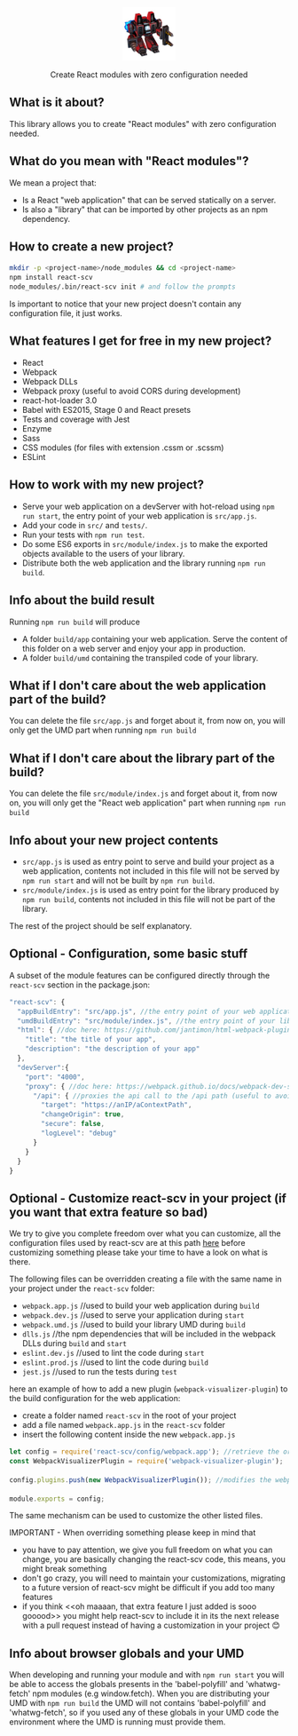<p align="center">
  <img src="scv.jpeg" height="96" />
</p>

<p align="center">Create React modules with zero configuration needed</p>

## What is it about?

This library allows you to create "React modules" with zero configuration needed.

## What do you mean with "React modules"?

We mean a project that:

- Is a React "web application" that can be served statically on a server.
- Is also a "library" that can be imported by other projects as an npm dependency.

## How to create a new project?

```bash
mkdir -p <project-name>/node_modules && cd <project-name>
npm install react-scv
node_modules/.bin/react-scv init # and follow the prompts
```

Is important to notice that your new project doesn't contain any configuration file, it just works.

## What features I get for free in my new project?

- React
- Webpack
- Webpack DLLs
- Webpack proxy (useful to avoid CORS during development)
- react-hot-loader 3.0
- Babel with ES2015, Stage 0 and React presets
- Tests and coverage with Jest
- Enzyme
- Sass
- CSS modules (for files with extension .cssm or .scssm)
- ESLint

## How to work with my new project?

- Serve your web application on a devServer with hot-reload using `npm run start`, the entry point of your web application is `src/app.js`.
- Add your code in `src/` and `tests/`.
- Run your tests with `npm run test`.
- Do some ES6 exports in `src/module/index.js` to make the exported objects available to the users of your library.
- Distribute both the web application and the library running `npm run build`.

## Info about the build result

Running `npm run build` will produce

- A folder `build/app` containing your web application. Serve the content of this folder on a web server and enjoy your app in production.
- A folder `build/umd` containing the transpiled code of your library.

## What if I don't care about the web application part of the build?

You can delete the file `src/app.js` and forget about it, from now on, you will only get the UMD part when running `npm run build`

## What if I don't care about the library part of the build?

You can delete the file `src/module/index.js` and forget about it, from now on, you will only get the "React web application" part when running `npm run build`

## Info about your new project contents

- `src/app.js` is used as entry point to serve and build your project as a web application, contents not included in this file will not be served by `npm run start` and will not be built by `npm run build`.
- `src/module/index.js` is used as entry point for the library produced by `npm run build`, contents not included in this file will not be part of the library.

The rest of the project should be self explanatory.

## Optional - Configuration, some basic stuff

A subset of the module features can be configured directly through the `react-scv` section in the package.json:

```javascript
"react-scv": {
  "appBuildEntry": "src/app.js", //the entry point of your web application
  "umdBuildEntry": "src/module/index.js", //the entry point of your library
  "html": { //doc here: https://github.com/jantimon/html-webpack-plugin#configuration
    "title": "the title of your app",
    "description": "the description of your app"
  },
  "devServer":{
    "port": "4000",
    "proxy": { //doc here: https://webpack.github.io/docs/webpack-dev-server.html#proxy
      "/api": { //proxies the api call to the /api path (useful to avoid CORS during development)
        "target": "https://anIP/aContextPath",
        "changeOrigin": true,
        "secure": false,
        "logLevel": "debug"
      }
    }
  }
}
```

## Optional - Customize react-scv in your project (if you want that extra feature so bad)

We try to give you complete freedom over what you can customize, all the configuration files used by react-scv are at this path <a href="https://github.com/marcellomontemagno/react-scv/tree/master/config" target="_blank">here</a> before customizing something please take your time to have a look on what is there.

The following files can be overridden creating a file with the same name in your project under the `react-scv` folder:

- `webpack.app.js` //used to build your web application during `build`
- `webpack.dev.js` //used to serve your application during `start`
- `webpack.umd.js` //used to build your library UMD during `build`
- `dlls.js` //the npm dependencies that will be included in the webpack DLLs during `build` and `start`
- `eslint.dev.js` //used to lint the code during `start`
- `eslint.prod.js` //used to lint the code during `build`
- `jest.js` //used to run the tests during `test`

here an example of how to add a new plugin (`webpack-visualizer-plugin`) to the build configuration for the web application:

- create a folder named `react-scv` in the root of your project
- add a file named `webpack.app.js` in the `react-scv` folder
- insert the following content inside the new `webpack.app.js`

```javascript
let config = require('react-scv/config/webpack.app'); //retrieve the original webpack configuration object form react-scv
const WebpackVisualizerPlugin = require('webpack-visualizer-plugin');

config.plugins.push(new WebpackVisualizerPlugin()); //modifies the webpack configuration object where needed

module.exports = config;
```

The same mechanism can be used to customize the other listed files.

IMPORTANT - When overriding something please keep in mind that

- you have to pay attention, we give you full freedom on what you can change, you are basically changing the react-scv code, this means, you might break something
- don't go crazy, you will need to maintain your customizations, migrating to a future version of react-scv might be difficult if you add too many features
- if you think <<oh maaaan, that extra feature I just added is sooo gooood>> you might help react-scv to include it in its the next release with a pull request instead of having a customization in your project 😊

## Info about browser globals and your UMD

When developing and running your module and with `npm run start` you will be able to access the globals presents in the 'babel-polyfill' and 'whatwg-fetch' npm modules (e.g window.fetch).
When you are distributing your UMD with `npm run build` the UMD will not contains 'babel-polyfill' and 'whatwg-fetch', so if you used any of these globals in your UMD code the environment where the UMD is running must provide them.
